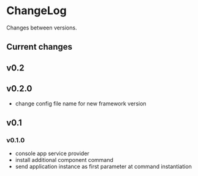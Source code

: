 # ChangeLog

Changes between versions.

## Current changes

## v0.2

## v0.2.0

* change config file name for new framework version

## v0.1

### v0.1.0

* console app service provider
* install additional component command
* send application instance as first parameter at command instantiation
